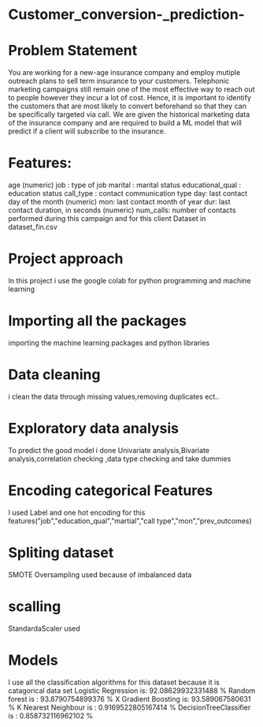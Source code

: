 # Customer_conversion-_prediction-
# Problem Statement 

You are working for a new-age insurance company and employ mutiple outreach plans to sell term insurance to your customers. Telephonic marketing campaigns still remain one of the most effective way to reach out to people however they incur a lot of cost. Hence, it is important to identify the customers that are most likely to convert beforehand so that they can be specifically targeted via call. We are given the historical marketing data of the insurance company and are required to build a ML model that will predict if a client will subscribe to the insurance.

# Features: 
age (numeric)
job : type of job
marital : marital status
educational_qual : education status
call_type : contact communication type
day: last contact day of the month (numeric)
mon: last contact month of year
dur: last contact duration, in seconds (numeric)
num_calls: number of contacts performed during this campaign and for this client 
Dataset in dataset_fin.csv 

# Project approach
In this project i use the google colab for python programming and machine learning
# Importing all the packages
importing the machine learning packages and python libraries
# Data cleaning
i clean the data through missing values,removing duplicates ect..
# Exploratory data analysis
To predict the good model i done Univariate analysis,Bivariate analysis,correlation checking ,data type checking and take dummies
# Encoding categorical Features
I used Label and one hot encoding for this features("job","education_qual","martial","call type","mon","prev_outcomes)
# Spliting dataset
SMOTE Oversampling used because of imbalanced data
# scalling
StandardaScaler used
# Models
I use all the classification algorithms for this dataset because it is catagorical data set
Logistic Regression is:  92.08629932331488 %
Random forest is : 93.8790754899376 %
X Gradient Boosting is: 93.589067580631 %
K Nearest Neighbour is :  0.9169522805167414 %
DecisionTreeClassifier is :  0.858732116962102 %
 

